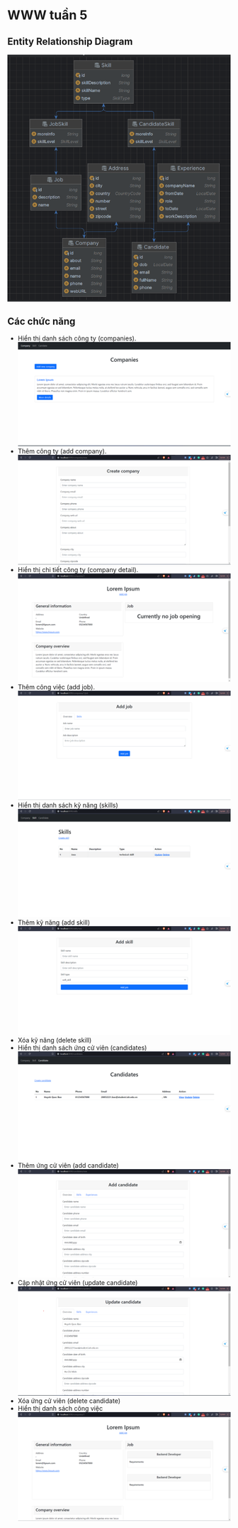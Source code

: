 # WWW tuần 5

## Entity Relationship Diagram
![image](./assets/image11.png)

## Các chức năng
- Hiển thị danh sách công ty (companies).
![image](./assets/image1.png)
- Thêm công ty (add company).
![image](./assets/image2.png)
- Hiển thị chi tiết công ty (company detail).
![image](./assets/image3.png)
- Thêm công việc (add job).
![image](./assets/image4.png)
- Hiển thị danh sách kỹ năng (skills)
![image](./assets/image5.png)
- Thêm kỹ năng (add skill)
![image](./assets/image6.png)
- Xóa kỹ năng (delete skill)
- Hiển thị danh sách ứng cử viên (candidates)
![image](./assets/image7.png)
- Thêm ứng cử viên (add candidate)
![image](./assets/image8.png)
- Cập nhật ứng cử viên (update candidate)
![image](./assets/image9.png)
- Xóa ứng cử viên (delete candidate)
- Hiển thị danh sách công việc
![image](./assets/image10.png)
